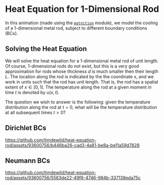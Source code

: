 # Heat Equation for 1-Dimensional Rod
In this animation (made using the [`matnition`](https://github.com/timdewild/matnimation/tree/main) module), we model the cooling of a 1-dimensional metal rod, subject to different boundary conditions (BCs). 

## Solving the Heat Equation
We will solve the heat equation for a 1-dimensional metal rod of unit length. Of course, 1-dimensional rods do not exist, but this is a very good approximation for rods whose thickness $d$ is much smaller then their length $L$. The location along the rod is indicated by the the coordinate $x$, and we work in units such that the rod has unit length. That is, the rod has a spatial extent of $x\in [0,1]$. The temperature along the rod at a given moment in time $t$ is denoted by $u(x,t)$. 

The question we wish to answer is the following: given the temperature distribution along the rod at $t=0$, what will be the temperature distribution at all subsequent times $t>0$? 


## Dirichlet BCs
https://github.com/timdewild/heat-equation-rod/assets/93600756/b446ba26-cad3-4a81-be8a-be11a59d7828

## Neumann BCs
https://github.com/timdewild/heat-equation-rod/assets/93600756/5583de22-49f6-4746-984b-337138eda75c

